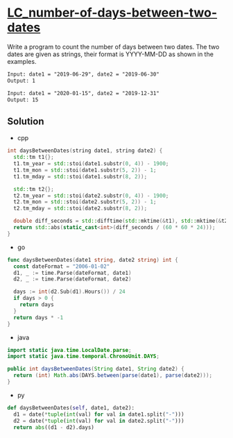 # [LC_number-of-days-between-two-dates](https://leetcode.com/problems/number-of-days-between-two-dates)

Write a program to count the number of days between two dates.
The two dates are given as strings, their format is YYYY-MM-DD as shown in the examples.

```txt
Input: date1 = "2019-06-29", date2 = "2019-06-30"
Output: 1

Input: date1 = "2020-01-15", date2 = "2019-12-31"
Output: 15
```

## Solution

* cpp

```cpp
int daysBetweenDates(string date1, string date2) {
  std::tm t1{};
  t1.tm_year = std::stoi(date1.substr(0, 4)) - 1900;
  t1.tm_mon = std::stoi(date1.substr(5, 2)) - 1;
  t1.tm_mday = std::stoi(date1.substr(8, 2));

  std::tm t2{};
  t2.tm_year = std::stoi(date2.substr(0, 4)) - 1900;
  t2.tm_mon = std::stoi(date2.substr(5, 2)) - 1;
  t2.tm_mday = std::stoi(date2.substr(8, 2));

  double diff_seconds = std::difftime(std::mktime(&t1), std::mktime(&t2));
  return std::abs(static_cast<int>(diff_seconds / (60 * 60 * 24)));
}
```

* go

```go
func daysBetweenDates(date1 string, date2 string) int {
  const dateFormat = "2006-01-02"
  d1, _ := time.Parse(dateFormat, date1)
  d2, _ := time.Parse(dateFormat, date2)

  days := int(d2.Sub(d1).Hours()) / 24
  if days > 0 {
    return days
  }
  return days * -1
}
```

* java

```java
import static java.time.LocalDate.parse;
import static java.time.temporal.ChronoUnit.DAYS;

public int daysBetweenDates(String date1, String date2) {
  return (int) Math.abs(DAYS.between(parse(date1), parse(date2)));
}
```

* py

```py
def daysBetweenDates(self, date1, date2):
  d1 = date(*tuple(int(val) for val in date1.split("-")))
  d2 = date(*tuple(int(val) for val in date2.split("-")))
  return abs((d1 - d2).days)
```
